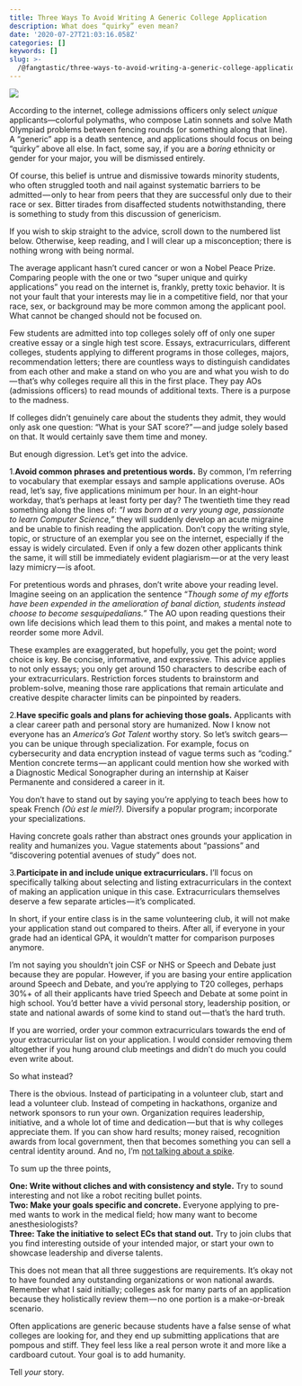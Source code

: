 ```yaml
---
title: Three Ways To Avoid Writing A Generic College Application
description: What does “quirky” even mean?
date: '2020-07-27T21:03:16.058Z'
categories: []
keywords: []
slug: >-
  /@fangtastic/three-ways-to-avoid-writing-a-generic-college-application-fea3be0edb0d
---
```


![](C:\Users\kevin\OneDrive\Documents\GitHub\fangstastic-blog\posts\md_1659815002240\img\0__HsaUoAPegOdofAs2.jpg)

According to the internet, college admissions officers only select _unique_ applicants—colorful polymaths, who compose Latin sonnets and solve Math Olympiad problems between fencing rounds (or something along that line). A “generic” app is a death sentence, and applications should focus on being “quirky” above all else. In fact, some say, if you are a _boring_ ethnicity or gender for your major, you will be dismissed entirely.

Of course, this belief is untrue and dismissive towards minority students, who often struggled tooth and nail against systematic barriers to be admitted — only to hear from peers that they are successful only due to their race or sex. Bitter tirades from disaffected students notwithstanding, there is something to study from this discussion of genericism.

If you wish to skip straight to the advice, scroll down to the numbered list below. Otherwise, keep reading, and I will clear up a misconception; there is nothing wrong with being normal.

The average applicant hasn’t cured cancer or won a Nobel Peace Prize. Comparing people with the one or two “super unique and quirky applications” you read on the internet is, frankly, pretty toxic behavior. It is not your fault that your interests may lie in a competitive field, nor that your race, sex, or background may be more common among the applicant pool. What cannot be changed should not be focused on.

Few students are admitted into top colleges solely off of only one super creative essay or a single high test score. Essays, extracurriculars, different colleges, students applying to different programs in those colleges, majors, recommendation letters; there are countless ways to distinguish candidates from each other and make a stand on who you are and what you wish to do — that’s why colleges require all this in the first place. They pay AOs (admissions officers) to read mounds of additional texts. There is a purpose to the madness.

If colleges didn’t genuinely care about the students they admit, they would only ask one question: “What is your SAT score?” — and judge solely based on that. It would certainly save them time and money.

But enough digression. Let’s get into the advice.

1.**Avoid common phrases and pretentious words.** By common, I’m referring to vocabulary that exemplar essays and sample applications overuse. AOs read, let’s say, five applications minimum per hour. In an eight-hour workday, that’s perhaps at least forty per day? The twentieth time they read something along the lines of: _“I was born at a very young age, passionate to learn Computer Science,”_ they will suddenly develop an acute migraine and be unable to finish reading the application. Don’t copy the writing style, topic, or structure of an exemplar you see on the internet, especially if the essay is widely circulated. Even if only a few dozen other applicants think the same, it will still be immediately evident plagiarism — or at the very least lazy mimicry — is afoot.

For pretentious words and phrases, don’t write above your reading level. Imagine seeing on an application the sentence “_Though some of my efforts have been expended in the amelioration of banal diction, students instead choose to become sesquipedalians.”_ The AO upon reading questions their own life decisions which lead them to this point, and makes a mental note to reorder some more Advil.  
  
These examples are exaggerated, but hopefully, you get the point; word choice is key. Be concise, informative, and expressive. This advice applies to not only essays; you only get around 150 characters to describe each of your extracurriculars. Restriction forces students to brainstorm and problem-solve, meaning those rare applications that remain articulate and creative despite character limits can be pinpointed by readers.

2.**Have specific goals and plans for achieving those goals.** Applicants with a clear career path and personal story are humanized. Now I know not everyone has an _America’s Got Talent_ worthy story. So let’s switch gears— you can be unique through specialization. For example, focus on cybersecurity and data encryption instead of vague terms such as “coding.” Mention concrete terms — an applicant could mention how she worked with a Diagnostic Medical Sonographer during an internship at Kaiser Permanente and considered a career in it.

You don’t have to stand out by saying you’re applying to teach bees how to speak French _(Où est le miel?)._ Diversify a popular program; incorporate your specializations.

Having concrete goals rather than abstract ones grounds your application in reality and humanizes you. Vague statements about “passions” and “discovering potential avenues of study” does not.

3.**Participate in and include unique extracurriculars.** I’ll focus on specifically talking about selecting and listing extracurriculars in the context of making an application unique in this case. Extracurriculars themselves deserve a few separate articles — it’s complicated.

In short, if your entire class is in the same volunteering club, it will not make your application stand out compared to theirs. After all, if everyone in your grade had an identical GPA, it wouldn’t matter for comparison purposes anymore.

I’m not saying you shouldn’t join CSF or NHS or Speech and Debate just because they are popular. However, if you are basing your entire application around Speech and Debate, and you’re applying to T20 colleges, perhaps 30%+ of all their applicants have tried Speech and Debate at some point in high school. You’d better have a vivid personal story, leadership position, or state and national awards of some kind to stand out — that’s the hard truth.

If you are worried, order your common extracurriculars towards the end of your extracurricular list on your application. I would consider removing them altogether if you hung around club meetings and didn’t do much you could even write about.

So what instead?

There is the obvious. Instead of participating in a volunteer club, start and lead a volunteer club. Instead of competing in hackathons, organize and network sponsors to run your own. Organization requires leadership, initiative, and a whole lot of time and dedication — but that is why colleges appreciate them. If you can show hard results; money raised, recognition awards from local government, then that becomes something you can sell a central identity around. And no, I’m [not talking about a spike](https://medium.com/college-admissions-central/what-is-a-college-application-spike-and-should-i-have-one-b7e776e92f09).

To sum up the three points,

**One: Write without cliches and with consistency and style.** Try to sound interesting and not like a robot reciting bullet points.   
**Two: Make your goals specific and concrete.** Everyone applying to pre-med wants to work in the medical field; how many want to become anesthesiologists?  
**Three: Take the initiative to select ECs that stand out.** Try to join clubs that you find interesting outside of your intended major, or start your own to showcase leadership and diverse talents.

This does not mean that all three suggestions are requirements. It’s okay not to have founded any outstanding organizations or won national awards. Remember what I said initially; colleges ask for many parts of an application because they holistically review them — no one portion is a make-or-break scenario.

Often applications are generic because students have a false sense of what colleges are looking for, and they end up submitting applications that are pompous and stiff. They feel less like a real person wrote it and more like a cardboard cutout. Your goal is to add humanity.

Tell _your_ story.